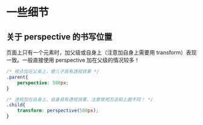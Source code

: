 # 一些细节

## 关于 perspective 的书写位置

页面上只有一个元素时，加父级或自身上（注意加自身上需要用 transform）表现一致。一般直接使用 perspective 加在父级的情况较多！

```css
/* 视点加在父亲上，使儿子具有透视效果 */
.parent{
    perspective: 500px;
}
```

```css
/* 透视加在自身上，自身具有透视效果，注意使用方法和上面不同！ */
.child{
    transform: perspective(500px);
}
```